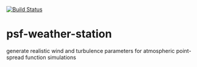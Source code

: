 [![Build Status](https://travis-ci.com/cahebert/psf-weather-station.svg?branch=master)](https://travis-ci.com/cahebert/psf-weather-station)

# psf-weather-station
generate realistic wind and turbulence parameters for atmospheric point-spread function simulations
